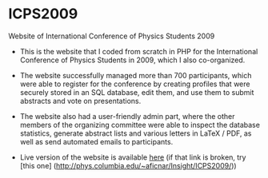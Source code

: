 # ICPS2009
Website of International Conference of Physics Students 2009

* This is the website that I coded from scratch in PHP for the International Conference of Physics Students in 2009, which I also co-organized. 

* The website successfully managed more than 700 participants, which were able to register for the conference by creating profiles that were securely stored in an SQL database, edit them, and use them to submit abstracts and vote on presentations. 

* The website also had a user-friendly admin part, where the other members of the organizing committee were able to inspect the database statistics, generate abstract lists and various letters in LaTeX / PDF, as well as send automated emails to participants. 

* Live version of the website is available [here](http://www2.fizika.org/icps2009) (if that link is broken, try [this one] (http://phys.columbia.edu/~aficnar/Insight/ICPS2009/))
